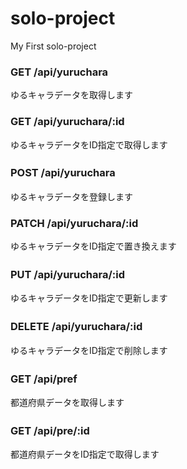 # solo-project
My First solo-project

### GET /api/yuruchara
ゆるキャラデータを取得します
### GET /api/yuruchara/:id
ゆるキャラデータをID指定で取得します
### POST /api/yuruchara　
ゆるキャラデータを登録します
### PATCH /api/yuruchara/:id
ゆるキャラデータをID指定で置き換えます
### PUT /api/yuruchara/:id　
ゆるキャラデータをID指定で更新します
### DELETE /api/yuruchara/:id　
ゆるキャラデータをID指定で削除します
### GET /api/pref　
都道府県データを取得します
### GET /api/pre/:id　
都道府県データをID指定で取得します
